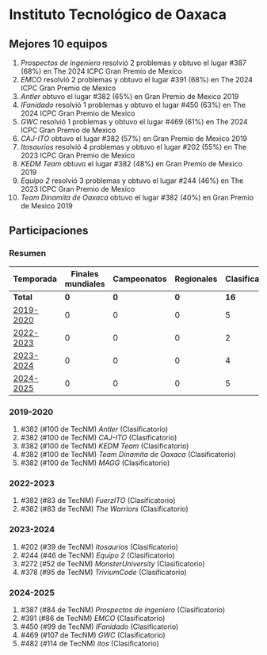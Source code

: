 # Instituto Tecnológico de Oaxaca

## Mejores 10 equipos

1. _Prospectos de ingeniero_ resolvió 2 problemas y obtuvo el lugar #387 (68%) en The 2024 ICPC Gran Premio de Mexico
1. _EMCO_ resolvió 2 problemas y obtuvo el lugar #391 (68%) en The 2024 ICPC Gran Premio de Mexico
1. _Antler_ obtuvo el lugar #382 (65%) en Gran Premio de Mexico 2019
1. _IFanidado_ resolvió 1 problemas y obtuvo el lugar #450 (63%) en The 2024 ICPC Gran Premio de Mexico
1. _GWC_ resolvió 1 problemas y obtuvo el lugar #469 (61%) en The 2024 ICPC Gran Premio de Mexico
1. _CAJ-ITO_ obtuvo el lugar #382 (57%) en Gran Premio de Mexico 2019
1. _Itosaurios_ resolvió 4 problemas y obtuvo el lugar #202 (55%) en The 2023 ICPC Gran Premio de Mexico
1. _KEDM Team_ obtuvo el lugar #382 (48%) en Gran Premio de Mexico 2019
1. _Equipo 2_ resolvió 3 problemas y obtuvo el lugar #244 (46%) en The 2023 ICPC Gran Premio de Mexico
1. _Team Dinamita de Oaxaca_ obtuvo el lugar #382 (40%) en Gran Premio de Mexico 2019

## Participaciones

### Resumen

| Temporada | Finales mundiales | Campeonatos | Regionales | Clasificatorios | Equipos |
| --- | --- | --- | --- | --- | --- |
| **Total** | **0** | **0** | **0** | **16** | **16** |
| [2019-2020](#2019-2020) | 0 | 0 | 0 | 5 | 5 |
| [2022-2023](#2022-2023) | 0 | 0 | 0 | 2 | 2 |
| [2023-2024](#2023-2024) | 0 | 0 | 0 | 4 | 4 |
| [2024-2025](#2024-2025) | 0 | 0 | 0 | 5 | 5 |

### 2019-2020

1. #382 (#100 de TecNM) _Antler_ (Clasificatorio)
1. #382 (#100 de TecNM) _CAJ-ITO_ (Clasificatorio)
1. #382 (#100 de TecNM) _KEDM Team_ (Clasificatorio)
1. #382 (#100 de TecNM) _Team Dinamita de Oaxaca_ (Clasificatorio)
1. #382 (#100 de TecNM) _MAGG_ (Clasificatorio)

### 2022-2023

1. #382 (#83 de TecNM) _FuerzITO_ (Clasificatorio)
1. #382 (#83 de TecNM) _The Warriors_ (Clasificatorio)

### 2023-2024

1. #202 (#39 de TecNM) _Itosaurios_ (Clasificatorio)
1. #244 (#46 de TecNM) _Equipo 2_ (Clasificatorio)
1. #272 (#52 de TecNM) _MonsterUniversity_ (Clasificatorio)
1. #378 (#95 de TecNM) _TriviumCode_ (Clasificatorio)

### 2024-2025

1. #387 (#84 de TecNM) _Prospectos de ingeniero_ (Clasificatorio)
1. #391 (#86 de TecNM) _EMCO_ (Clasificatorio)
1. #450 (#99 de TecNM) _IFanidado_ (Clasificatorio)
1. #469 (#107 de TecNM) _GWC_ (Clasificatorio)
1. #482 (#114 de TecNM) _itos_ (Clasificatorio)



